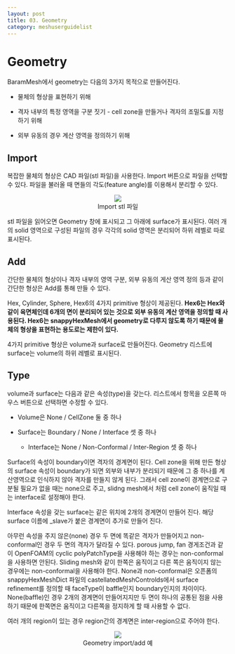 ```yaml
---
layout: post
title: 03. Geometry
category: meshuserguidelist
---
```


# Geometry

BaramMesh에서 geometry는 다음의 3가지 목적으로 만들어진다.

+ 물체의 형상을 표현하기 위해

+ 격자 내부의 특정 영역을 구분 짓기 - cell zone을 만들거나 격자의 조밀도를 지정하기 위해

+ 외부 유동의 경우 계산 영역을 정의하기 위해

## Import

복잡한 물체의 형상은 CAD 파일(stl 파일)을 사용한다. Import 버튼으로 파일을 선택할 수 있다. 파일을 불러올 때 면들의 각도(feature angle)를 이용해서 분리할 수 있다. 

<p style="text-align: center">
    <img src="https://github.com/nextfoam/baram-pages/raw/main/screenshots/pic/mesh_split.png"><br> Import stl 파일
</p>

stl 파일을 읽어오면 Geometry 창에 표시되고 그 아래에 surface가 표시된다. 여러 개의 solid 영역으로 구성된 파일의 경우 각각의 solid 영역은 분리되어 하위 레벨로 따로 표시된다.

## Add

간단한 물체의 형상이나 격자 내부의 영역 구분, 외부 유동의 게산 영역 정의 등과 같이 간단한 형상은 Add를 통해 만들 수 있다. 

Hex, Cylinder, Sphere, Hex6의 4가지 primitive 형상이 제공된다. __Hex6는 Hex와 같이 육면체인데 6개의 면이 분리되어 있는 것으로 외부 유동의 계산 영역을 정의할 때 사용된다. Hex6는 snappyHexMesh에서 geometry로 다루지 않도록 하기 때문에 물체의 형상을 표현하는 용도로는 제한이 있다.__ 

4가지 primitive 형상은 volume과 surface로 만들어진다. Geometry 리스트에 surface는 volume의  하위 레벨로 표시된다. 

## Type

volume과 surface는 다음과 같은 속성(type)을 갖는다. 리스트에서 항목을 오른쪽 마우스 버튼으로 선택하면 수정할 수 있다.

+ Volume은 None / CellZone 둘 중 하나

+ Surface는 Boundary / None / Interface 셋 중 하나

    * Interface는 None / Non-Conformal / Inter-Region 셋 중 하나

Surface의 속성이 boundary이면 격자의 경계면이 된다. Cell zone을 위해 만든 형상의 surface 속성이 boundary가 되면 외부와 내부가 분리되기 때문에 그 중 하나를 계산영역으로 인식하지 않아 격자를 만들지 않게 된다. 그래서 cell zone이 경계면으로 구분될 필요가 없을 때는 none으로 주고, slidng mesh에서 처럼 cell zone이 움직일 때는 interface로 설정해야 한다. 

Interface 속성을 갖는 surface는 같은 위치에 2개의 경계면이 만들어 진다. 해당 surface 이름에 _slave가 붙은 경계면이 추가로 만들어 진다. 

아무런 속성을 주지 않은(none) 경우 두 면에 똑같은 격자가 만들어지고 non-conformal인 경우 두 면의 격자가 달라질 수 있다. porous jump, fan 경게조건과 같이 OpenFOAM의 cyclic polyPatchType을 사용해야 하는 경우는 non-conformal을 사용하면 안된다. Sliding mesh와 같이 한쪽은 움직이고 다른 쪽은 움직이지 않는 경우에는 non-conformal을 사용해야 한다. None과 non-conformal은 오픈폼의 snappyHexMeshDict 파일의 castellatedMeshControlds에서 surface refinement를 정의할 때 faceType이 baffle인지 boundary인지의 차이이다. None(baffle)인 경우 2개의 경계면이 만들어지지만 두 면이 하나의 공통된 점을 사용하기 때문에 한쪽면은 움직이고 다른쪽을 정지하게 할 때 사용할 수 없다.

여러 개의 region이 있는 경우 region간의 경계면은 inter-region으로 주어야 한다.

<p style="text-align: center">
    <img src="https://github.com/nextfoam/baram-pages/raw/main/screenshots/pic/mesh_geometry.png"><br> Geometry import/add 예
</p>




